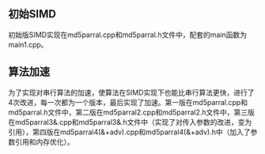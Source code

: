 ## 初始SIMD

初始版SIMD实现在md5parral.cpp和md5parral.h文件中，配套的main函数为main1.cpp。

## 算法加速

为了实现对串行算法的加速，使算法在SIMD实现下也能比串行算法更快，进行了4次改进，每一次都为一个版本，最后实现了加速。第一版在md5parral.cpp和md5parral.h文件中，第二版在md5parral2.cpp和md5parral2.h文件中，第三版在md5parral3&.cpp和md5parral3&.h文件中（实现了对传入参数的改进，变为引用），第四版在md5parral4(&+adv).cpp和md5parral4(&+adv).h中（加入了参数引用和内存优化）。
